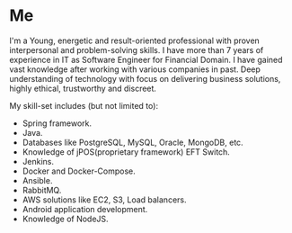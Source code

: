 # Me

I'm a Young, energetic and result-oriented professional with proven interpersonal and problem-solving skills. I have more than 7 years of experience in IT as Software Engineer for Financial Domain. I have gained vast knowledge after working with various companies in past. Deep understanding of technology with focus on delivering business solutions, highly ethical, trustworthy and discreet.

My skill-set includes (but not limited to): 

+ Spring framework.
+ Java.
+ Databases like PostgreSQL, MySQL, Oracle, MongoDB, etc.
+ Knowledge of jPOS(proprietary framework) EFT Switch.
+ Jenkins.
+ Docker and Docker-Compose.
+ Ansible.
+ RabbitMQ.
+ AWS solutions like EC2, S3, Load balancers.
+ Android application development.
+ Knowledge of NodeJS.
